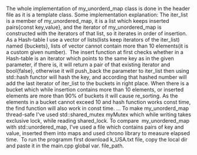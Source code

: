 The whole implementation of my_unorderd_map class is done in the header file as it is a template class.
Some implementation explanation:
The iter_list is a member of my_unordered_map, it is a list which keeps inserted pairs{const key,value}, and the iterator of my_unordered_map is constructed with the iterators of that list, so it iterates in order of insertion.
As a Hash-table I use a vector of lists(lists keep iterators of the iter_list) named {buckets}, lists of vector cannot contain more than 10 elements(it is a custom given number). 
The insert function at first checks whether in a Hash-table is an iterator which points to the same key as in the given parameter, if there is, it will return a pair of that existing iterator and bool{false}, otherwise it will push_back the parameter to iter_list then using std::hash functor will hash the key, and according that hashed number will add the last iterator of iter_list to the buckets in right place. 
When there is a bucket which while insertion contains more than 10 elements, or inserted elements are more than 90% of buckets it will cause re_sorting.
As the elements in a bucket cannot exceed 10 and hash function works const time, the find function will also work in const time.
...
To make my_unorderd_map thread-safe I've used std::shared_mutex myMutex which while writing takes exclusive lock, while reading shared_lock.
To compare  my_unordered_map with std::unordered_map, I've used a file which contains pairs of key and value, inserted them into maps and used chrono library to measure elapsed time. 
To run the programm first download k_USA.txt file, copy the local dir and paste it in the main.cpp global var. file_path.

